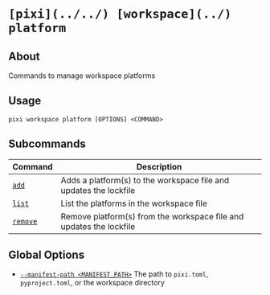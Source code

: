 # `[pixi](../../) [workspace](../) platform`

## About

Commands to manage workspace platforms

## Usage

```text
pixi workspace platform [OPTIONS] <COMMAND>

```

## Subcommands

| Command             | Description                                                         |
| ------------------- | ------------------------------------------------------------------- |
| [`add`](add/)       | Adds a platform(s) to the workspace file and updates the lockfile   |
| [`list`](list/)     | List the platforms in the workspace file                            |
| [`remove`](remove/) | Remove platform(s) from the workspace file and updates the lockfile |

## Global Options

- [`--manifest-path <MANIFEST_PATH>`](#arg---manifest-path) The path to `pixi.toml`, `pyproject.toml`, or the workspace directory
